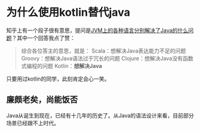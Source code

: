 # 为什么使用kotlin替代java

知乎上有一个段子很有意思，提问是[JVM上的各种语言分别解决了Java的什么问题](https://www.zhihu.com/question/48633827/answer/254037101)？其中一个回答我点了赞：

> 综合各位答主的意思，就是：
> Scala：想解决Java表达能力不足的问题
> Groovy：想解决Java语法过于冗长的问题
> Clojure：想解决Java没有函数式编程的问题
> Kotlin：**想解决Java**

只要用过kotlin的同学，此刻肯定会心一笑。

## 廉颇老矣，尚能饭否

Java从诞生到现在，已经有十几年的历史了。从Java的语法设计来看，目前部分场景已经跟不上时代。

